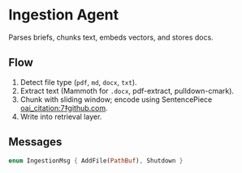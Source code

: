 # Ingestion Agent

Parses briefs, chunks text, embeds vectors, and stores docs.

## Flow

1. Detect file type (`pdf`, `md`, `docx`, `txt`).
2. Extract text (Mammoth for `.docx`, pdf-extract, pulldown-cmark).
3. Chunk with sliding window; encode using SentencePiece [oai_citation:7‡github.com](https://github.com/google/sentencepiece?utm_source=chatgpt.com).
4. Write into retrieval layer.

## Messages

```rust
enum IngestionMsg { AddFile(PathBuf), Shutdown }
```

